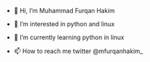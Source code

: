 - 👋 Hi, I’m Muhammad Furqan Hakim
- 👀 I’m interested in python and linux
- 🌱 I’m currently learning python in linux

- 📫 How to reach me twitter @mfurqanhakim_

<!---
mfurqanhakim139/mfurqanhakim139 is a ✨ special ✨ repository because its `README.md` (this file) appears on your GitHub profile.
You can click the Preview link to take a look at your changes.
--->
